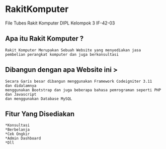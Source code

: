 # RakitKomputer
File Tubes Rakit Komputer DIPL Kelompok 3 IF-42-03

## Apa itu Rakit Komputer ? 
	Rakit Komputer Merupakan Sebuah Website yang menyediakan jasa pembelian perangkat komputer dan juga berkonsultasi	
## Dibangun dengan apa Website ini >
	Secara Garis besar dibangun menggunakan Framework Codeigniter 3.11  dan didalamnya 
	menggunakan Bootstrap dan juga beberapa bahasa pemrograman seperti PHP dan Javascript
	dan menggunakan Database MySQL
## Fitur Yang Disediakan
	*Konsultasi
	*Berbelanja
	*Cek Ongkir
	*Admin Dashboard
	*Dll 
